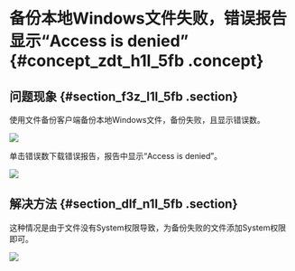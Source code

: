 # 备份本地Windows文件失败，错误报告显示“Access is denied” {#concept_zdt_h1l_5fb .concept}

## 问题现象 {#section_f3z_l1l_5fb .section}

使用文件备份客户端备份本地Windows文件，备份失败，且显示错误数。

![](http://static-aliyun-doc.oss-cn-hangzhou.aliyuncs.com/assets/img/63430/155470529631898_zh-CN.png)

单击错误数下载错误报告，报告中显示“Access is denied”。

![](http://static-aliyun-doc.oss-cn-hangzhou.aliyuncs.com/assets/img/63430/155470529631899_zh-CN.png)

## 解决方法 {#section_dlf_n1l_5fb .section}

这种情况是由于文件没有System权限导致，为备份失败的文件添加System权限即可。

![](http://static-aliyun-doc.oss-cn-hangzhou.aliyuncs.com/assets/img/63430/155470529731901_zh-CN.png)

